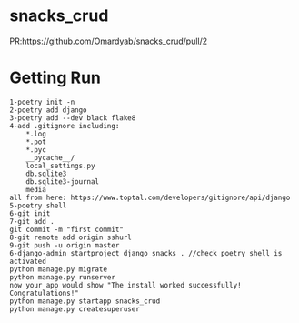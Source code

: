 # snacks_crud

PR:https://github.com/Omardyab/snacks_crud/pull/2

# Getting Run 

    1-poetry init -n
    2-poetry add django
    3-poetry add --dev black flake8
    4-add .gitignore including:
        *.log
        *.pot
        *.pyc
        __pycache__/
        local_settings.py
        db.sqlite3
        db.sqlite3-journal
        media
    all from here: https://www.toptal.com/developers/gitignore/api/django
    5-poetry shell
    6-git init
    7-git add .
    git commit -m "first commit"
    8-git remote add origin sshurl
    9-git push -u origin master
    6-django-admin startproject django_snacks . //check poetry shell is activated
    python manage.py migrate
    python manage.py runserver 
    now your app would show "The install worked successfully! Congratulations!" 
    python manage.py startapp snacks_crud
    python manage.py createsuperuser
    
